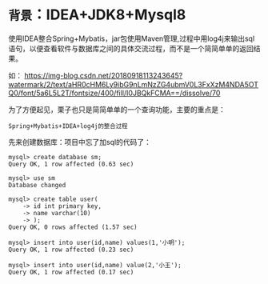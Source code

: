 
# `背景`：IDEA+JDK8+Mysql8  

使用IDEA整合Spring+Mybatis，jar包使用Maven管理,过程中用log4j来输出sql语句，以便查看软件与数据库之间的具体交流过程，而不是一个简简单单的返回结果。

如：
https://img-blog.csdn.net/20180918113243645?watermark/2/text/aHR0cHM6Ly9ibG9nLmNzZG4ubmV0L3FxXzM4NDA5OTQ0/font/5a6L5L2T/fontsize/400/fill/I0JBQkFCMA==/dissolve/70

为了方便起见，栗子也只是简简单单的一个查询功能，主要的重点是：
```
Spring+Mybatis+IDEA+log4j的整合过程
```

先来创建数据库：项目中忘了加sql的代码了：
```
mysql> create database sm;
Query OK, 1 row affected (0.63 sec)

mysql> use sm
Database changed

mysql> create table user(
    -> id int primary key,
    -> name varchar(10)
    -> );
Query OK, 0 rows affected (1.57 sec)

mysql> insert into user(id,name) values(1,'小明');
Query OK, 1 row affected (0.23 sec)

mysql> insert into user(id,name) value(2,'小王');
Query OK, 1 row affected (0.17 sec)
```
